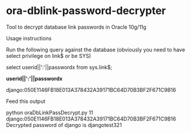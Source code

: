 ora-dblink-password-decrypter
=============================

Tool to decrypt database link passwords in Oracle 10g/11g

Usage instructions

Run the following query against the database (obviously you need to have select privilege on link$ or be SYS)

select userid||':'||passwordx from sys.link$;

**userid||':'||passwordx**

django:050E1146FB18E013A378432A39171BC64D70B3BF2F671C9B16

Feed this output 

python oraDbLinkPassDecrypt.py 11 django:050E1146FB18E013A378432A39171BC64D70B3BF2F671C9B16
Decrypted password of django is djangotest321
